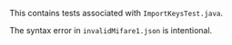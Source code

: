 This contains tests associated with `ImportKeysTest.java`.

The syntax error in `invalidMifare1.json` is intentional.
